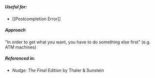 ##### Useful for: 

- [[Postcompletion Error]]

##### Approach

"In order to get what you want, you have to do something else first" (e.g. ATM machines)

##### Referenced in: 

- *Nudge: The Final Edition* by Thaler & Sunstein